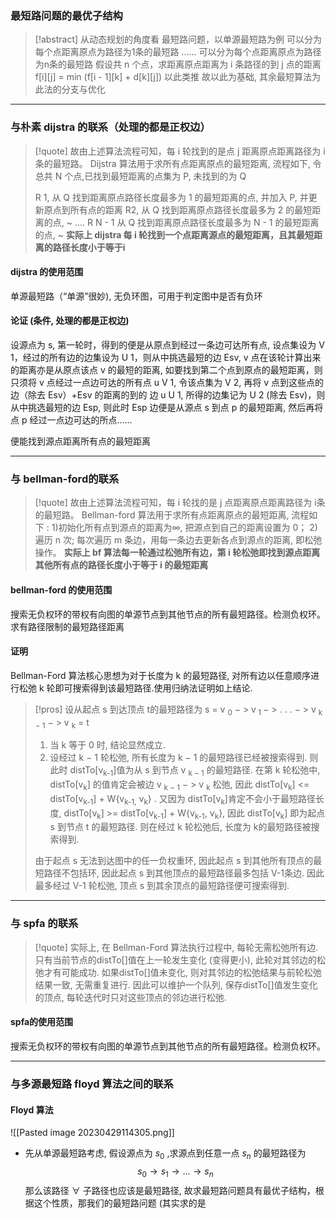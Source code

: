 ### 最短路问题的最优子结构


>[!abstract] 从动态规划的角度看 
最短路问题，以单源最短路为例
可以分为每个点距离原点为路径为1条的最短路
......
可以分为每个点距离原点为路径为n条的最短路
假设共 n 个点，求距离原点距离为 i 条路径的到 j 点的距离
f[i]\[j]  = min (f[i - 1]\[k] + d[k]\[j])   以此类推
故以此为基础, 其余最短算法为此法的分支与优化


---

### 与朴素 dijstra 的联系（处理的都是正权边）

>[!quote] 
>故由上述算法流程可知，每 i 轮找到的是点 j 距离原点距离路径为 i 条的最短路。
>Dijstra 算法用于求所有点距离原点的最短距离, 流程如下, 令总共 N 个点,已找到最短距离的点集为 P, 未找到的为 Q
>
>R 1, 从 Q 找到距离原点路径长度最多为 1 的最短距离的点, 并加入 P, 并更新原点到所有点的距离
>R2, 从 Q 找到距离原点路径长度最多为 2 的最短距离的点, ~
>....
>R N - 1 从 Q 找到距离原点路径长度最多为 N - 1 的最短距离的点, ~
>**实际上 dijstra 每 i 轮找到一个点距离源点的最短距离，且其最短距离的路径长度小于等于i**

#### dijstra 的使用范围

单源最短路（“单源”很妙), 无负环图，可用于判定图中是否有负环


#### 论证 (条件, 处理的都是正权边)

设源点为 s, 第一轮时，得到的便是从原点到经过一条边可达所有点, 设点集设为 V 1，经过的所有边的边集设为 U 1，则从中挑选最短的边 Esv, v 点在该轮计算出来的距离亦是从原点该点 v 的最短的距离, 如要找到第二个点到原点的最短距离，则只须将 v 点经过一点边可达的所有点 u V 1, 令该点集为 V 2, 再将 v 点到这些点的边（除去 Esv）+Esv 的距离的到的
边 u U 1, 所得的边集记为 U 2 (除去 Esv)，则从中挑选最短的边 Esp, 则此时 Esp 边便是从源点 s 到点 p 的最短距离,
然后再将点 p 经过一点边可达的所点......

便能找到源点距离所有点的最短距离

---


### 与 bellman-ford的联系

>[!quote] 
>故由上述算法流程可知，每 i 轮找的是 j 点距离原点距离路径为 i条的最短路。
>Bellman-ford 算法用于求所有点距离原点的最短距离, 流程如下 : 
>1)初始化所有点到源点的距离为∞, 把源点到自己的距离设置为 0；
 2)遍历 n 次; 每次遍历 m 条边，用每一条边去更新各点到源点的距离, 即松弛操作。
 **实际上 bf 算法每一轮通过松弛所有边，第 i 轮松弛即找到源点距离其他所有点的路径长度小于等于 i 的最短距离**

 
 

####  bellman-ford 的使用范围

搜索无负权环的带权有向图的单源节点到其他节点的所有最短路径。检测负权环。求有路径限制的最短路径距离 



#### 证明
Bellman-Ford 算法核心思想为对于长度为 k 的最短路径, 对所有边以任意顺序进行松弛 k 轮即可搜索得到该最短路径.使用归纳法证明如上结论.

> [!pros]
> 设从起点 s 到达顶点 t的最短路径为 s = v <sub>0</sub> − > v<sub> 1 </sub>− > . . . − > v <sub>k − 1</sub> − > v <sub>k</sub> = t 
> 1. 当 k 等于 0 时, 结论显然成立.
> 2. 设经过 k − 1 轮松弛, 所有长度为 k − 1 的最短路径已经被搜索得到. 则此时 
> distTo[v<sub>k-1</sub>]值为从 s 到节点 v <sub>k − 1</sub> 的最短路径. 在第 k 轮松弛中, distTo[v<sub>k</sub>] 的值肯定会被边 v <sub>k − 1</sub> − > v <sub>k</sub> 松弛, 因此 distTo[v<sub>k</sub>] <= distTo[v<sub>k-1</sub>] + W{v<sub>k-1,</sub> v<sub>k</sub>} ​.
> 又因为 distTo[v<sub>k</sub>]肯定不会小于最短路径长度, distTo[v<sub>k</sub>] >= distTo[v<sub>k-1</sub>] + W{v<sub>k-1</sub>, v<sub>k</sub>}​​, 因此 distTo[v<sub>k</sub>] 即为起点 s 到节点 t 的最短路径. 则在经过 k 轮松弛后, 长度为 k的最短路径被搜索得到.
> 
> 由于起点 s 无法到达图中的任一负权重环, 因此起点 s 到其他所有顶点的最短路径不包括环, 因此起点 s 到其他顶点的最短路径最多包括 V-1条边. 因此最多经过 V-1 轮松弛, 顶点 s 到其余顶点的最短路径便可搜索得到.


---

### 与 spfa 的联系 

>[!quote] 
>实际上, 在 Bellman-Ford 算法执行过程中, 每轮无需松弛所有边. 只有当前节点的distTo[]值在上一轮发生变化 (变得更小), 此轮对其邻边的松弛才有可能成功. 如果distTo[]值未变化, 则对其邻边的松弛结果与前轮松弛结果一致, 无需重复进行. 因此可以维护一个队列, 保存distTo[]值发生变化的顶点, 每轮迭代时只对这些顶点的邻边进行松弛.

 
 

####  spfa的使用范围

搜索无负权环的带权有向图的单源节点到其他节点的所有最短路径。检测负权环。






---

###  与多源最短路 floyd 算法之间的联系

#### Floyd 算法

![[Pasted image 20230429114305.png]]


- 先从单源最短路考虑, 假设源点为 ${s_0}$ ,求源点到任意一点 $s_n$ 的最短路径为 $$
s_0{\rightarrow}s_1{\rightarrow}...{\rightarrow}s_n
$$
那么该路径 $\forall$ 子路径也应该是最短路径, 故求最短路问题具有最优子结构，根据这个性质，那我们的最短路问题 (其实求的是